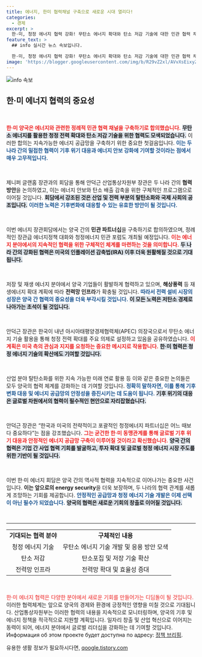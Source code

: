 ```yaml
---
title: 에너지, 한미 협력채널 구축으로 새로운 시대 열리다!
categories:
  - 경제
excerpt: >
  한·미, 청정 에너지 협력 강화! 무탄소 에너지 확대와 탄소 저감 기술에 대한 민관 협력 채널을 구축하며 글로벌 기후 위기 대응을 위한 전략적 파트너십을 약속했습니다. 클릭하여 자세한 소식을 확인하세요!
feature_text: >
  ## info 실시간 뉴스 속보입니다.

  한·미, 청정 에너지 협력 강화! 무탄소 에너지 확대와 탄소 저감 기술에 대한 민관 협력 채널을 구축하며 글로벌 기후 위기 대응을 위한 전략적 파트너십을 약속했습니다. 클릭하여 자세한 소식을 확인하세요!
image: 'https://blogger.googleusercontent.com/img/b/R29vZ2xl/AVvXsEixyZcFfHzMRdzZMjFBmAUKJYCLCGyLL1o632UiGVXcaFdKo_bkvkuCioo0uUKlGfBVcT3P84aROyZIXSBEx3Aw5nCQ3pTgDom1WDC4m8eifvWiAmWEEVb4x6G_l8C0QH225ldMjyaFvpxGEBGNO37VmDTDMHGhJPq73UglMfDca1-0aw/s1600/blogspot.png'
---
```


<p><img src="https://blogger.googleusercontent.com/img/b/R29vZ2xl/AVvXsEixyZcFfHzMRdzZMjFBmAUKJYCLCGyLL1o632UiGVXcaFdKo_bkvkuCioo0uUKlGfBVcT3P84aROyZIXSBEx3Aw5nCQ3pTgDom1WDC4m8eifvWiAmWEEVb4x6G_l8C0QH225ldMjyaFvpxGEBGNO37VmDTDMHGhJPq73UglMfDca1-0aw/s1600/blogspot.png" alt="info 속보" /></p>

<h2 data-ke-size="size26">한·미 에너지 협력의 중요성</h2>

<p data-ke-size="size16">&nbsp;</p>

<p><b><span style="color: #ee2323;">한·미 양국은 에너지와 관련한 정례적 민관 협력 채널을 구축하기로 합의했습니다.</span></b> <b><span style="background-color: #21538527;">무탄소 에너지를 활용한 청정 전력 확대와 탄소 저감 기술을 위한 협력도 모색되었습니다.</span></b> 이러한 합의는 지속가능한 에너지 공급망을 구축하기 위한 중요한 첫걸음입니다. <b><span style="color: #1a5490;">이는 두 나라 간의 밀접한 협력이 기후 위기 대응과 에너지 안보 강화에 기여할 것이라는 점에서 매우 고무적입니다.</span></b> </p>

<p data-ke-size="size16">&nbsp;</p>

<p>제니퍼 글랜홈 장관과의 회담을 통해 안덕근 산업통상자원부 장관은 두 나라 간의 <b>협력 방안</b>을 논의하였고, 이는 에너지 안보와 탄소 배출 감축을 위한 구체적인 프로그램으로 이어질 것입니다. <b><span style="background-color: #21538527;">회담에서 강조된 것은 산업 및 전력 부분의 탈탄소화와 국제 사회의 공조입니다.</span></b> <b><span style="color: #1a5490;">이러한 노력은 기후변화에 대응할 수 있는 유효한 방안이 될 것입니다.</span></b></p>

<p data-ke-size="size16">&nbsp;</p>

<p>이번 에너지 장관회담에서는 양국 간의 <b>민관 파트너십</b>을 구축하기로 합의하였으며, 정례적인 장관급 에너지정책 대화와 청정에너지 민관 포럼도 개최될 예정입니다. <b><span style="color: #ee2323;">이는 에너지 분야에서의 지속적인 협력을 위한 구체적인 체계를 마련하는 것을 의미합니다.</span></b> <b><span style="background-color: #21538527;">두 나라 간의 강화된 협력은 미국의 인플레이션 감축법(IRA) 이후 더욱 원활해질 것으로 기대됩니다.</span></b> </p>

<p data-ke-size="size16">&nbsp;</p>

<p>저장 및 재생 에너지 분야에서 양국 기업들이 활발하게 협력하고 있으며, <b>해상풍력</b> 등 재생에너지 확대 계획에 따라 <b>전력망 인프라</b>가 확충될 것입니다. <b><span style="color: #1a5490;">따라서 전력 설비 시장의 성장은 양국 간 협력의 중요성을 더욱 부각시킬 것입니다.</span></b> <b><span style="background-color: #21538527;">이 모든 노력은 저탄소 경제로 나아가는 초석이 될 것입니다.</span></b></p>

<p data-ke-size="size16">&nbsp;</p>

<p>안덕근 장관은 한국이 내년 아시아태평양경제협력체(APEC) 의장국으로서 무탄소 에너지 기술 활용을 통해 청정 전력 확대를 주요 의제로 설정하고 있음을 공유하였습니다. <b><span style="color: #ee2323;">이 계획은 미국 측의 관심과 지지를 요청하는 중요한 메시지로 작용합니다.</span></b> <b><span style="background-color: #21538527;">한·미 협력은 청정 에너지 기술의 확산에도 기여할 것입니다.</span></b></p>

<p data-ke-size="size16">&nbsp;</p>

<p>산업 분야 탈탄소화를 위한 지속 가능한 미래 연료 활용 등 이와 같은 중요한 논의들은 모두 양국의 협력 체계를 강화하는 데 기여할 것입니다. <b><span style="color: #1a5490;">정확히 말하자면, 이를 통해 기후변화 대응 및 에너지 공급망의 안정성을 증진시키는 데 도움이 됩니다.</span></b> <b><span style="background-color: #21538527;">기후 위기의 대응은 글로벌 차원에서의 협력이 필수적인 현안으로 자리잡혔습니다.</span></b></p>

<p data-ke-size="size16">&nbsp;</p>

<p>안덕근 장관은 “한국과 미국의 전략적이고 포괄적인 청정에너지 파트너십은 어느 때보다 중요하다”는 점을 강조했습니다. <b><span style="color: #ee2323;">그는 굳건한 한·미 동맹관계를 통해 글로벌 기후 위기 대응과 안정적인 에너지 공급망 구축이 이루어질 것이라고 확신했습니다.</span></b> <b><span style="background-color: #21538527;">양국 간의 협력은 기업 간 사업 협력 기회를 발굴하고, 투자 확대 및 글로벌 청정 에너지 시장 주도를 위한 기반이 될 것입니다.</span></b></p>

<p data-ke-size="size16">&nbsp;</p>

<p>이번 한·미 에너지 회담은 양국 간의 역사적 협력을 지속적으로 이어나가는 중요한 사건입니다. <b>이는 앞으로의 energy security</b>을 더욱 보장하며, 두 나라의 협력 관계를 새롭게 조망하는 기회를 제공합니다. <b><span style="color: #1a5490;">안정적인 공급망과 청정 에너지 기술 개발은 이제 선택이 아닌 필수가 되었습니다.</span></b> <b><span style="background-color: #21538527;">양국의 협력은 새로운 기회의 창출로 이어질 것입니다.</span></b></p>

<p data-ke-size="size16">&nbsp;</p>

<hr />

<table style="width: 100%; border-collapse: collapse;">
  <tr>
    <td style="text-align: center; height: 17px;"><b>기대되는 협력 분야</b></td>
    <td style="text-align: center; height: 17px;"><b>구체적인 내용</b></td>
  </tr>
  <tr>
    <td style="text-align: center; height: 17px;">청정 에너지 기술</td>
    <td style="text-align: center; height: 17px;">무탄소 에너지 기술 개발 및 응용 방안 모색</td>
  </tr>
  <tr>
    <td style="text-align: center; height: 17px;"> 탄소 저감</td>
    <td style="text-align: center; height: 17px;">탄소포집 및 저장 기술 확산</td>
  </tr>
  <tr>
    <td style="text-align: center; height: 17px;">전력망 인프라</td>
    <td style="text-align: center; height: 17px;">전력망 확대 및 효율성 증대</td>
  </tr>
</table>

<p data-ke-size="size16">&nbsp;</p>

<p><span style="color: #ee2323;">한·미 에너지 협력은 다양한 분야에서 새로운 기회를 만들어가는 디딤돌이 될 것입니다.</span> 이러한 협력체계는 앞으로 양국의 경제와 환경에 긍정적인 영향을 미칠 것으로 기대됩니다. 산업통상자원부는 이러한 협력의 내용을 지속적으로 모니터링하며, 양국의 기후 및 에너지 정책을 적극적으로 지원할 계획입니다. 일자리 창출 및 산업 혁신으로 이어지는 동력이 되어, 에너지 분야에서 글로벌 리더십을 강화하는 데 기여할 것입니다. Информация об этом проекте будет доступна по адресу: <a href="http://www.korea.kr" target="_blank">정책 브리핑</a>.</span></p>
유용한 생활 정보가 필요하시다면, <a href="https://qoogle.tistory.com" rel="dofollow">qoogle.tistory.com</a>


